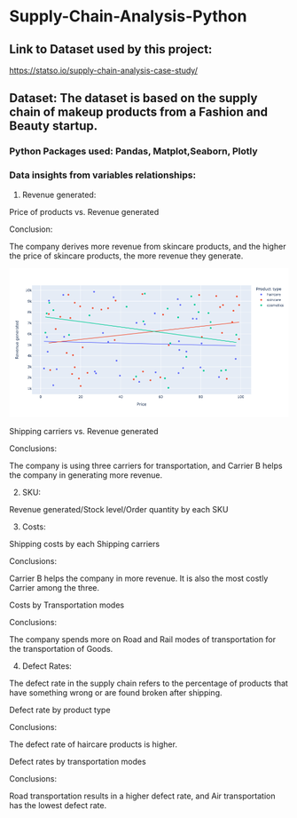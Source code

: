 # Supply-Chain-Analysis-Python

## Link to Dataset used by this project:

https://statso.io/supply-chain-analysis-case-study/

## Dataset:  The dataset is based on the supply chain of makeup products from a Fashion and Beauty startup.

### Python Packages used: Pandas, Matplot,Seaborn, Plotly

### Data insights from variables relationships:

1. Revenue generated:

Price of products vs. Revenue generated

Conclusion: 

The company derives more revenue from skincare products, and the higher the price of skincare products, the more revenue they generate.

![image](https://github.com/YUXI1009/Supply-Chain-Analysis-Python/blob/main/newplot.png)

Shipping carriers vs. Revenue generated

Conclusions:

The company is using three carriers for transportation, and Carrier B helps the company in generating more revenue.

2. SKU:

Revenue generated/Stock level/Order quantity by each SKU
             
3. Costs:

Shipping costs by each Shipping carriers

Conclusions: 

Carrier B helps the company in more revenue. It is also the most costly Carrier among the three. 

Costs by Transportation modes

Conclusions:

The company spends more on Road and Rail modes of transportation for the transportation of Goods.

4. Defect Rates:

The defect rate in the supply chain refers to the percentage of products that have something wrong or are found broken after shipping.

Defect rate by product type

Conclusions:

The defect rate of haircare products is higher.

Defect rates by transportation modes

Conclusions:

Road transportation results in a higher defect rate, and Air transportation has the lowest defect rate.

